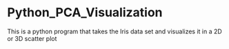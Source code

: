 # Python_PCA_Visualization
This is a python program that takes the Iris data set and visualizes it in a 2D or 3D scatter plot
